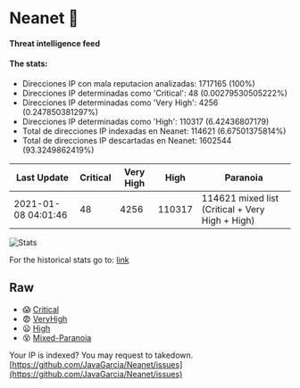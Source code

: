 # Neanet :hocho:
#### Threat intelligence feed
#### The stats:

- Direcciones IP con mala reputacion analizadas: 1717165 (100%)
- Direcciones IP determinadas como 'Critical':  48 (0.00279530505222%)
- Direcciones IP determinadas como 'Very High':  4256 (0.247850381297%)
- Direcciones IP determinadas como 'High':  110317 (6.42436807179)
- Total de direcciones IP indexadas en Neanet:  114621 (6.67501375814%)
- Total de direcciones IP descartadas en Neanet:  1602544 (93.3249862419%)

| Last Update | Critical | Very High | High | Paranoia |
| --- | --- | --- | --- | --- |
| 2021-01-08 04:01:46 | 48 | 4256 | 110317 | 114621 mixed list (Critical + Very High + High)|

![Stats](https://docs.google.com/spreadsheets/d/e/2PACX-1vSnaNMIXVabIpDJjufMlzH7poXnshF3mgd8Is1g9ytUEzVsP5my4Trn8f-xkoLLQ38xpL3HtmUexLo6/pubchart?oid=501124687&format=image)

For the historical stats go to: [link](/stats.csv)
## Raw
- :scream: [Critical](https://raw.githubusercontent.com/JavaGarcia/Neanet/master/blacklists/neanet_critical.txt)
- :fearful: [VeryHigh](https://raw.githubusercontent.com/JavaGarcia/Neanet/master/blacklists/neanet_veryHigh.txtt)
- :frowning: [High](https://raw.githubusercontent.com/JavaGarcia/Neanet/master/blacklists/neanet_high.txt)
- :dizzy_face: [Mixed-Paranoia](https://raw.githubusercontent.com/JavaGarcia/Neanet/master/blacklists/neanet_all.txt)


Your IP is indexed? You may request to takedown. [https://github.com/JavaGarcia/Neanet/issues](https://github.com/JavaGarcia/Neanet/issues)










































































































































































































































































































































































































































































































































































































































































































































































































































































































































































































































































































































































































































































































































































































































































































































































































































































































































































































































































































































































































































































































































































































































































































































































































































































































































































































































































































































































































































































































































































































































































































































































































































































































































































































































































